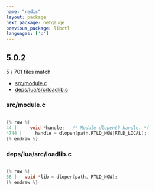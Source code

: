 ```yaml
---
name: "redis"
layout: package
next_package: netgauge
previous_package: libctl
languages: ['c']
---
```

## 5.0.2
5 / 701 files match

 - [src/module.c](#srcmodulec)
 - [deps/lua/src/loadlib.c](#depsluasrcloadlibc)

### src/module.c

```c

{% raw %}
44 |     void *handle;   /* Module dlopen() handle. */
4744 |     handle = dlopen(path,RTLD_NOW|RTLD_LOCAL);
{% endraw %}

```
### deps/lua/src/loadlib.c

```c

{% raw %}
68 |   void *lib = dlopen(path, RTLD_NOW);
{% endraw %}

```